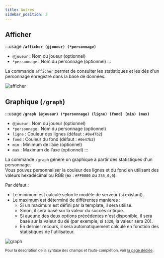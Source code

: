 ```yaml
---
title: Autres
sidebar_position: 3
---
```

## Afficher

:::usage
**`/afficher (@joueur) (*personnage)`**
- `@joueur` : Nom du joueur (optionnel)
- `*personnage` : Nom du personnage (optionnel)
:::

La commande `afficher` permet de consulter les statistiques et les dés d'un personnage enregistré dans la base de données.

![afficher](/assets/rolls/db/display_ex.png)

## Graphique (`/graph`)

:::usage
**`/graph (@joueur) (*personnage) (ligne) (fond) (min) (max)`**
- `@joueur` : Nom du joueur (optionnel)
- `*personnage` : Nom du personnage (optionnel)
- `ligne` : Couleur des lignes (défaut : `#0e47b2`)
- `fond` : Couleur du fond (défaut : `#0e47b2`)
- `min` : Minimum de l’axe (optionnel)
- `max` : Maximum de l’axe (optionnel)
:::

La commande `/graph` génère un graphique à partir des statistiques d'un personnage.  
Vous pouvez personnaliser la couleur des lignes et du fond en utilisant des valeurs hexadécimal ou RGB (ex : `#FF0000` ou `255,0,0`).

Par défaut :
- Le minimum est calculé selon le modèle de serveur (si existant).
- Le maximum est déterminé de différentes manières :
   - Si un maximum est défini par la template, il sera utilisé.
   - Sinon, il sera basé sur la valeur du succès critique.
   - Si aucune des deux options précédentes n'est disponible, il sera basé sur la valeur du dé (par exemple, si `1d20`, la valeur sera 20).
   - En dernier recours, il sera automatiquement calculé en fonction des statistiques de l'utilisateur.

![graph](/assets/graph.jpg)

<small>Pour la description de la syntaxe des champs et l’auto-complétion, voir [la page dédiée](../../introduction/format.md).</small>
